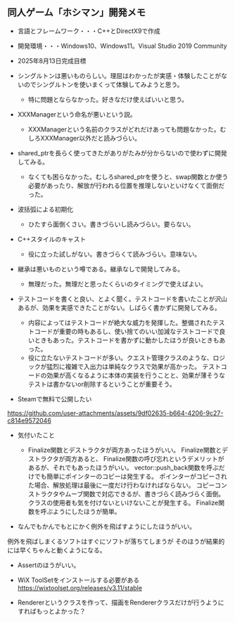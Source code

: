 
## 同人ゲーム「ホシマン」開発メモ

* 言語とフレームワーク・・・C++とDirectX9で作成

* 開発環境・・・Windows10、Windows11。Visual Studio 2019 Community

* 2025年8月13日完成目標

* シングルトンは悪いものらしい。理屈はわかったが実感・体験したことがないのでシングルトンを使いまくって体験してみようと思う。
  * 特に問題とならなかった。好きなだけ使えばいいと思う。

* XXXManagerという命名が悪いという説。
  * XXXManagerという名前のクラスがどれだけあっても問題なかった。むしろXXXManager以外だと読みづらい。

* shared_ptrを長らく使ってきたがありがたみが分からないので使わずに開発してみる。
  * なくても困らなかった。むしろshared_ptrを使うと、swap関数とか使う必要があったり、解放が行われる位置を推理しないといけなくて面倒だった。

* 波括弧による初期化
  * ひたすら面倒くさい。書きづらいし読みづらい。要らない。

* C++スタイルのキャスト
  * 役に立った試しがない。書きづらくて読みづらい。意味ない。

* 継承は悪いものという噂である。継承なしで開発してみる。
  * 無理だった。無理だと思ったくらいのタイミングで使えばよい。

* テストコードを書くと良い、とよく聞く。テストコードを書いたことが沢山あるが、効果を実感できたことがない。しばらく書かずに開発してみる。
  * 内容によってはテストコードが絶大な威力を発揮した。整備されたテストコードが重要の時もあるし、使い捨てのいい加減なテストコードで良いときもあった。テストコードを書かずに動かしたほうが良いときもあった。
  * 役に立たないテストコードが多い。クエスト管理クラスのような、ロジックが猛烈に複雑で入出力は単純なクラスで効果が高かった。
    テストコードの効果が高くなるように本体の実装を行うことと、効果が薄そうなテストは書かないor削除するということが重要そう。

* Steamで無料で公開したい

https://github.com/user-attachments/assets/9df02635-b664-4206-9c27-c814e9572046

* 気付いたこと
  * Finalize関数とデストラクタが両方あったほうがいい。
Finalize関数とデストラクタが両方あると、
Finalize関数の呼び忘れというデメリットがあるが、それでもあったほうがいい。
vector::push_back関数を呼ぶだけでも簡単にポインターのコピーは発生する。
ポインターがコピーされた場合、解放処理は最後に一度だけ行わなければならない。
コピーコンストラクタやムーブ関数で対応できるが、書きづらく読みづらく面倒。
クラスの使用者も気を付けないといけないことが発生する。
Finalize関数を呼ぶようにしたほうが簡単。

* なんでもかんでもとにかく例外を飛ばすようにしたほうがいい。

例外を飛ばしまくるソフトはすぐにソフトが落ちてしまうが
そのほうが結果的には早くちゃんと動くようになる。

  * Assertのほうがいい。

* WiX ToolSetをインストールする必要がある
https://wixtoolset.org/releases/v3.11/stable

* Rendererというクラスを作って、描画をRendererクラスだけが行うようにすればもっとよかった？
